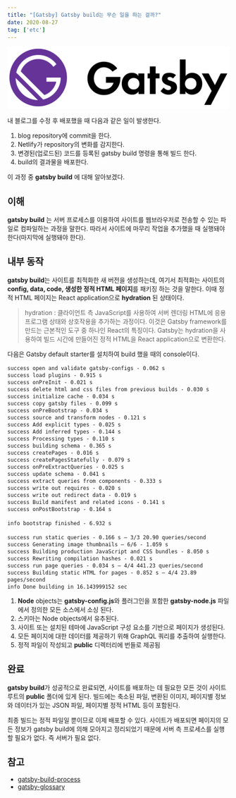 ```yaml
---
title: "[Gatsby] Gatsby build는 무슨 일을 하는 걸까?"
date: 2020-08-27
tag: ['etc']
---
```


![Gatsby logo](./images/Gatsby_Logo.png)

내 블로그를 수정 후 배포했을 때 다음과 같은 일이 발생한다.

1. blog repository에 commit을 한다.
2. Netlify가 repository의 변화를 감지한다.
3. 변경된(업로드된) 코드를 등록된 gatsby build 명령을 통해 빌드 한다.
4. build의 결과물을 배포한다.

이 과정 중 **gatsby build** 에 대해 알아보겠다.

## 이해

**gatsby build** 는 서버 프로세스를 이용하여 사이트를 웹브라우저로 전송할 수 있는 파일로 컴파일하는 과정을 말한다. 따라서 사이트에 마무리 작업을 추가했을 때 실행돼야 한다(마지막에 실행돼야 한다).

## 내부 동작

**gatsby build**는 사이트를 최적화한 새 버전을 생성하는데, 여기서 최적화는 사이트의 **config, data, code, 생성한 정적 HTML 페이지**를 패키징 하는 것을 말한다. 이때 정적 HTML 페이지는 React application으로 **hydration** 된 상태이다.

> hydration : 클라이언트 측 JavaScript를 사용하여 서버 렌더링 HTML에 응용프로그램 상태와 상호작용을 추가하는 과정이다. 이것은 Gatsby framework를 만드는 근본적인 도구 중 하나인 React의 특징이다. Gatsby는 hydration을 사용하여 빌드 시간에 만들어진 정적 HTML을 React application으로 변환한다.

다음은 Gatsby default starter를 설치하여 build 했을 때의 console이다.

```shell
success open and validate gatsby-configs - 0.062 s
success load plugins - 0.915 s
success onPreInit - 0.021 s
success delete html and css files from previous builds - 0.030 s
success initialize cache - 0.034 s
success copy gatsby files - 0.099 s
success onPreBootstrap - 0.034 s
success source and transform nodes - 0.121 s
success Add explicit types - 0.025 s
success Add inferred types - 0.144 s
success Processing types - 0.110 s
success building schema - 0.365 s
success createPages - 0.016 s
success createPagesStatefully - 0.079 s
success onPreExtractQueries - 0.025 s
success update schema - 0.041 s
success extract queries from components - 0.333 s
success write out requires - 0.020 s
success write out redirect data - 0.019 s
success Build manifest and related icons - 0.141 s
success onPostBootstrap - 0.164 s
⠀
info bootstrap finished - 6.932 s
⠀
success run static queries - 0.166 s — 3/3 20.90 queries/second
success Generating image thumbnails — 6/6 - 1.059 s
success Building production JavaScript and CSS bundles - 8.050 s
success Rewriting compilation hashes - 0.021 s
success run page queries - 0.034 s — 4/4 441.23 queries/second
success Building static HTML for pages - 0.852 s — 4/4 23.89 pages/second
info Done building in 16.143999152 sec
```

1. **Node** objects는 **gatsby-config.js**와 플러그인을 포함한 **gatsby-node.js** 파일에서 정의한 모든 소스에서 소싱 된다.
2. 스키마는 Node objects에서 유추된다.
3. 사이트 또는 설치된 테마에 JavaScript 구성 요소를 기반으로 페이지가 생성된다.
4. 모든 페이지에 대한 데이터를 제공하기 위해 GraphQL 쿼리를 추출하여 실행한다.
5. 정적 파일이 작성되고 **public** 디렉터리에 번들로 제공됨

## 완료

**gatsby build**가 성공적으로 완료되면, 사이트를 배포하는 데 필요한 모든 것이 사이트 루트의 **public** 폴더에 있게 된다. 빌드에는 축소된 파일, 변환된 이미지, 페이지별 정보와 데이터가 있는 JSON 파일, 페이지별 정적 HTML 등이 포함된다.

최종 빌드는 정적 파일일 뿐이므로 이제 배포할 수 있다. 사이트가 배포되면 페이지의 모든 정보가 gatsby build에 의해 모아지고 정리되었기 때문에 서버 측 프로세스를 실행할 필요가 없다. 즉 서버가 필요 없다.

## 참고

- [gatsby-build-process](https://www.gatsbyjs.com/docs/overview-of-the-gatsby-build-process/#understanding-gatsby-build-build-time)
- [gatsby-glossary](https://www.gatsbyjs.com/docs/glossary/)
